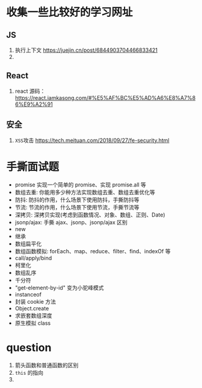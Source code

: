 
# 收集一些比较好的学习网址

## JS
1. 执行上下文 https://juejin.cn/post/6844903704466833421
2. 
## React
1. react 源码：https://react.iamkasong.com/#%E5%AF%BC%E5%AD%A6%E8%A7%86%E9%A2%91

## 安全
1. `XSS`攻击 https://tech.meituan.com/2018/09/27/fe-security.html


# 手撕面试题

- promise 实现一个简单的 promise、实现 promise.all 等
- 数组去重: 你能用多少种方法实现数组去重、数组去重优化等
- 防抖: 防抖的作用，什么场景下使用防抖，手撕防抖等
- 节流: 节流的作用，什么场景下使用节流，手撕节流等
- 深拷贝: 深拷贝实现(考虑到函数情况、对象、数组、正则、Date)
- jsonp/ajax: 手撕 ajax、jsonp、jsonp/ajax 区别
- new
- 继承
- 数组扁平化
- 数组函数模拟: forEach、map、reduce、filter、find、indexOf 等
- call/apply/bind
- 柯里化
- 数组乱序
- 千分符
- "get-element-by-id" 变为小驼峰模式
- instanceof
- 封装 cookie 方法
- Object.create
- 求嵌套数组深度
- 原生模拟 class

# question

1. 箭头函数和普通函数的区别
2. `this` 的指向
3. 


